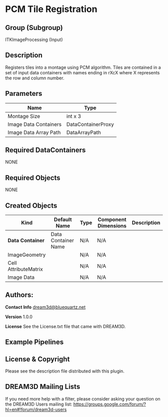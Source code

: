 # PCM Tile Registration #


## Group (Subgroup) ##

ITKImageProcessing (Input)


## Description ##

Registers tiles into a montage using PCM algorithm. Tiles are contained in a set of input data containers with names ending in rXcX where X represents the row and column number.

## Parameters ##

| Name             |  Type  |
|------------------|--------|
| Montage Size | int x 3 |
| Image Data Containers | DataContainerProxy |
| Image Data Array Path | DataArrayPath |

## Required DataContainers ##

NONE

## Required Objects ##

NONE

## Created Objects ##

| Kind | Default Name | Type | Component Dimensions | Description |
|------|--------------|------|----------------------|-------------|
| **Data Container** | Data Container Name | N/A | N/A |  |
| ImageGeometry |  | N/A | N/A |  |
| Cell AttributeMatrix |  | N/A | N/A |  |
| Image Data |  | N/A | N/A |  |


## Authors: ##

**Contact Info** dream3d@bluequartz.net

**Version** 1.0.0

**License**  See the License.txt file that came with DREAM3D.

## Example Pipelines ##



## License & Copyright ##

Please see the description file distributed with this plugin.

## DREAM3D Mailing Lists ##

If you need more help with a filter, please consider asking your question on the DREAM3D Users mailing list:
https://groups.google.com/forum/?hl=en#!forum/dream3d-users

